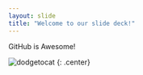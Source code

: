 ```yaml
---
layout: slide
title: "Welcome to our slide deck!"
---
```


GitHub is Awesome!

![dodgetocat](https://octodex.github.com/images/dodgetocat_v2.png)
{: .center}

